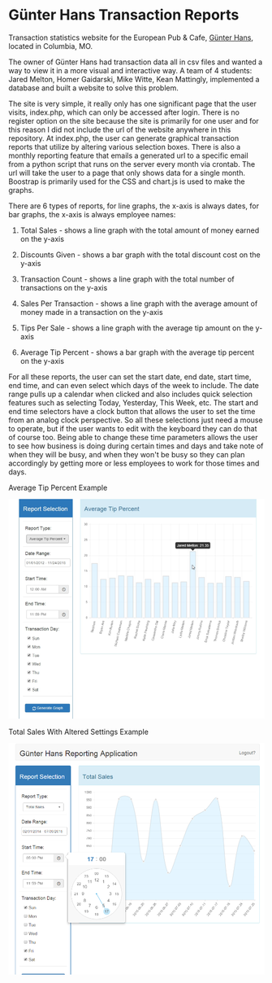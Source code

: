 # Günter Hans Transaction Reports
Transaction statistics website for the European Pub &amp; Cafe, <a href="http://www.gunterhans.com/">Günter Hans</a>, located in Columbia, MO.

The owner of Günter Hans had transaction data all in csv files and wanted a way to view it in a more visual and interactive way. A team of 4 students: Jared Melton, Homer Gaidarski, Mike Witte, Kean Mattingly, implemented a database and built a website to solve this problem.

The site is very simple, it really only has one significant page that the user visits, index.php, which can only be accessed after login. There is no register option on the site because the site is primarily for one user and for this reason I did not include the url of the website anywhere in this repository. At index.php, the user can generate graphical transaction reports that utilize by altering various selection boxes. There is also a monthly reporting feature that emails a generated url to a specific email from a python script that runs on the server every month via crontab. The url will take the user to a page that only shows data for a single month. Boostrap is primarily used for the CSS and chart.js is used to make the graphs.

There are 6 types of reports, for line graphs, the x-axis is always dates, for bar graphs, the x-axis is always employee names:

1. Total Sales - shows a line graph with the total amount of money earned on the y-axis

2. Discounts Given - shows a bar graph with the total discount cost on the y-axis

3. Transaction Count - shows a line graph with the total number of transactions on the y-axis

4. Sales Per Transaction - shows a line graph with the average amount of money made in a transaction on the y-axis

5. Tips Per Sale - shows a line graph with the average tip amount on the y-axis

6. Average Tip Percent - shows a bar graph with the average tip percent on the y-axis

For all these reports, the user can set the start date, end date, start time, end time, and can even select which days of the week to include. The date range pulls up a calendar when clicked and also includes quick selection features such as selecting Today, Yesterday, This Week, etc. The start and end time selectors have a clock button that allows the user to set the time from an analog clock perspective. So all these selections just need a mouse to operate, but if the user wants to edit with the keyboard they can do that of course too. Being able to change these time parameters allows the user to see how business is doing during certain times and days and take note of when they will be busy, and when they won't be busy so they can plan accordingly by getting more or less employees to work for those times and days.

Average Tip Percent Example

![picture of average tip percent graph with maximum range of values](https://raw.githubusercontent.com/HomerGaidarski/Gunter-Hans-Transaction-Reports/master/averageTipPercent.PNG "Average Tip Percent Example")

Total Sales With Altered Settings Example

![picture of total sales graph with altered settings](https://raw.githubusercontent.com/HomerGaidarski/Gunter-Hans-Transaction-Reports/master/totalSales.PNG "Total Sales Example")

